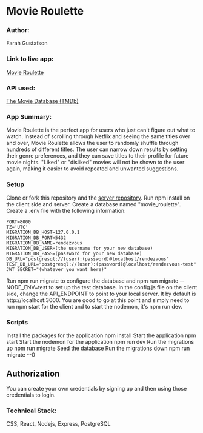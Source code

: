 # Movie Roulette

### Author:
Farah Gustafson 

### Link to live app: 
[Movie Roulette](https://movie-roulette-app-6itlzl39z-farahgus.vercel.app)

### API used:
[The Movie Database (TMDb)](https://www.themoviedb.org/documentation/api?language=en-US)

### App Summary:
Movie Roulette is the perfect app for users who just can't figure out what to watch. Instead of scrolling through Netflix and seeing the same titles over and over, Movie Roulette allows the user to randomly shuffle through hundreds of different titles. The user can narrow down results by setting their genre preferences, and they can save titles to their profile for future movie nights. "Liked" or "disliked" movies will not be shown to the user again, making it easier to avoid repeated and unwanted suggestions.


### Setup
Clone or fork this repository and the [server repository](https://github.com/Farahgus10/Movie-Roulette-Server). Run npm install on the client side and server. Create a database named "movie_roulette". Create a .env file with the following information:
```
PORT=8000
TZ='UTC'
MIGRATION_DB_HOST=127.0.0.1
MIGRATION_DB_PORT=5432
MIGRATION_DB_NAME=rendezvous
MIGRATION_DB_USER=(the username for your new database)
MIGRATION_DB_PASS=(password for your new database)
DB_URL="postgresql://(user):(password)@localhost/rendezvous"
TEST_DB_URL="postgresql://(user):(password)@localhost/rendezvous-test"
JWT_SECRET="(whatever you want here)"
```

Run npm run migrate to configure the database and npm run migrate --NODE_ENV=test to set up the test database. In the config.js file on the client side, change the API_ENDPOINT to point to your local server. It by default is http://localhost:3000. You are good to go at this point and simply need to run npm start for the client and to start the nodemon, it's npm run dev.


### Scripts
Install the packages for the application npm install
Start the application npm start
Start the nodemon for the application npm run dev
Run the migrations up npm run migrate
Seed the database
Run the migrations down npm run migrate --0


## Authorization
You can create your own credentials by signing up and then using those credentials to login. 


### Technical Stack:
CSS, React, Nodejs, Express, PostgreSQL